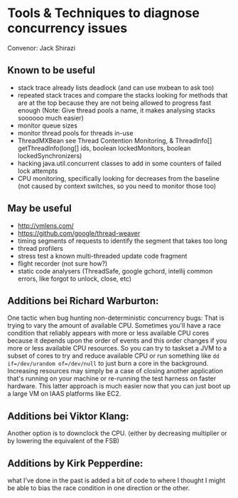 # Tools & Techniques to diagnose concurrency issues
Convenor: Jack Shirazi

## Known to be useful
* stack trace already lists deadlock (and can use mxbean to ask too)
* repeated stack traces and compare the stacks looking for methods that are at the top because they are not being allowed to progress fast enough (Note: Give thread pools a name, it makes analysing stacks soooooo much easier)
* monitor queue sizes
* monitor thread pools for threads in-use
* ThreadMXBean see Thread Contention Monitoring, & ThreadInfo[] getThreadInfo(long[] ids, boolean lockedMonitors, boolean lockedSynchronizers)
* hacking java.util.concurrent classes to add in some counters of failed lock attempts
* CPU monitoring, specifically looking for decreases from the baseline (not caused by context switches, so you need to monitor those too)

## May be useful
* http://vmlens.com/
* https://github.com/google/thread-weaver
* timing segments of requests to identify the segment that takes too long
* thread profilers
* stress test a known multi-threaded update code fragment
* flight recorder (not sure how?)
* static code analysers (ThreadSafe, google gchord, intellij common errors, like forgot to unlock, close, etc)

## Additions bei Richard Warburton:

One tactic when bug hunting non-deterministic concurrency bugs:
That is trying to vary the amount of available CPU. 
Sometimes you'll have a race condition that reliably appears with more or less available CPU cores because it depends upon the order of events and this order changes if you more or less available CPU resources.
So you can try to taskset a JVM to a subset of cores to try and reduce available CPU or run something like `dd if=/dev/urandom of=/dev/null` to just burn a core in the background. Increasing resources may simply be a case of closing another application that's running on your machine or re-running the test harness on faster hardware. This latter approach is much easier now that you can just boot up a large VM on IAAS platforms like EC2.

## Additions bei Viktor Klang:  
Another option is to downclock the CPU. (either by decreasing multiplier or by lowering the equivalent of the FSB)

## Additions by Kirk Pepperdine:
what I’ve done in the past is added a bit of code to where I thought I might be able to bias the race condition in one direction or the other.
